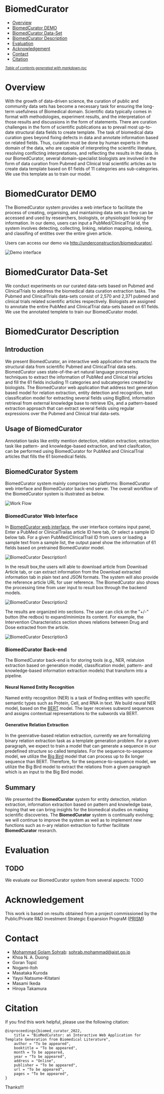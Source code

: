 # BiomedCurator

- [Overview](#overview)
- [BiomedCurator DEMO](#biomedcurator-demo)
- [BiomedCurator Data-Set](#biomedcurator-dataset)
- [BiomedCurator Description](#biomedcurator-description)
- [Evaluation](#evaluation)
- [Acknowledgement](#acknowledgement)
- [Contact](#contact)
- [Citation](#citation)

<small><i><a href='http://ecotrust-canada.github.io/markdown-toc/'>Table of contents generated with markdown-toc</a></i></small>

# Overview

With the growth of data-driven science, the curation of public and community data sets has become a necessary task for ensuring the long-term usefulness of Biomedical domain. Scientific data typically comes in format with methodologies, experiment results, and the interpretation of those results and discussions in the form of statements. There are curation challenges in the form of scientific publications as to prevail most up-to-date structural data fields to create template. The task of biomedical data curation goes beyond fixing defects in data and annotate information based on related fields. Thus, curation must be done by human experts in the domain of the data, who are capable of interpreting the scientific literature, resolving conflicting interpretations, and reflecting the results in the data. In our BiomedCurator, several domain-specialist biologists are involved in the form of data curation from Pubmed and Clinical trial scientific articles as to create data template based on 61 fields of 11 categories ans sub-categories. We use this template as to train our model. 

# BiomedCurator DEMO
The BiomedCurator system provides a web interface to facilitate the process of creating, organising, and maintaining data sets so they can be accessed and used by researchers, biologists, or physiologist looking for information. In our demo, users can input a PubMed/ClinicalTrial id, the system involves detecting, collecting, linking, relation mapping, indexing, and classifing of entittes over the entire given article. 

Users can access our demo via [http://underconstruction/biomedcurator/](http://underconstruction/biomedcurator/).

![Demo interface](images/BioMedCurator.png)

# BiomedCurator Data-Set

We conduct experiments on our curated data-sets based on Pubmed and ClinicalTrials to address the biomedical data curation extraction tasks. The Pubmed and ClinicalTrials data-sets  consist of 2,570 and 2,371 pubmed and clinical trials related scientific articles respectively. Biologists are assigned to annotate the entire PubMed and ClinicalTrial data-sets based on 61 fields. We use the annotated templete to train our BiomedCurator model.

# BiomedCurator Description

## Introduction

We present BiomedCurator, an interactive web application that extracts the structural data from scientific Pubmed and ClinicalTrial data sets. BiomedCurator uses state-of-the-art natural language processing techniques to extract the information of PubMed and Clinical trial articles and fill the 61 fields including 11 categories and subcategories created by biologists.  The BiomedCurator web application that address text generation based model for relation extraction, entity detection and recognition, text classification model for extracting several fields using BigBird, information retrieval from external knowledge base to retrieve IDs,  and a pattern-based extraction approach that can extract several fields using regular expressions over the Pubmed and Clinical trial data-sets. 

## Usage of BiomedCurator
Annotation tasks like entity mention detection, relation extraction; extraction task like pattern- and knowledge-based extraction, and text clasifcation, can be performed using BiomedCurator for PubMed and ClinicalTrial articles that fills the 61 biomedical fields. 

## BiomedCurator System
BiomedCurator system mainly comprises two platforms: BiomedCurator web interface and BiomedCurator back-end server. The overall workflow of the BiomedCurator system is illustrated as below.

![Work Flow](images/system_overview.png)

### BiomedCurator Web Interface
In [BiomedCurator web interface](#biomedcurator-demo), the user interface contains input panel, Enter a PubMed or ClinicalTrailas article ID here tab, Or select a sample ID below tab. For a given PubMed/ClinicalTrail ID from users or loading a sample text from a sample list, the output panel show the information of 61 fields based on pretrained BiomedCurator model. 

![BiomedCurator Description1](images/biomed_1.png)

In the result box,the users will able to download article from Download Article tab, or can extract information from the Download extracted information tab in plain text and JSON formats. The system will also provide the reference article URL for user reference. The BiomedCurator also shows the processing time from user input to result box through the backend models.

![BiomedCurator Description2](images/biomed_2.png)

The results are organized into sections. The user can click on the "+/-" button (the redbox) to expand/minimize its content.
For example, the Intervention Characteristics section shows relations between Drug and Dose extracted from the article.

![BiomedCurator Description3](images/biomed_3.png)

### BiomedCurator Back-end
The BiomedCurator back-end is for storing tools (e.g., NER, relatuion extraction based on generation model, classification model, pattern- and knowledge-based information extraction models) that transform into a pipeline. 

#### Neural Named Entity Recognition
Named entity recognition (NER) is a task of finding entities with specific semantic types such as Protein, Cell, and RNA in text. We build neural NER model, based on the [BERT](https://www.aclweb.org/anthology/N19-1423.pdf) model. The layer receives subword sequences and assigns contextual representations to the subwords via BERT. 

#### Generative Relation Extraction
In the geenrative-based relation extraction, currently we are formalizing binary relation extraction task as a template generation problem. For a given paragraph, we expect to train a model that can generate a sequence in our predefined structure so called templates. For the sequence-to-sequence model, we utilize the [Big Bird](https://arxiv.org/abs/2007.14062) model that can process up to 8x longer sequence than BERT. Therefore, for the sequence-to-sequence model, we utilize the Big Bird model to extract the relations from a given paragraph which is an input to the Big Bird model.

## Summary
We presented the **BiomedCurator** system for entity detection, relation extraction, information extraction based on pattern and knowledge base, hoping that we can bring insights for the biomedical studies on making scientific discoveries. The **BiomedCurator** system is continually evolving; we will continue to improve the system as well as to implement new functions such as n-ary relation extraction to further facilitate **BiomedCurator** research.

# Evaluation

## TODO

We evaluate our BiomedCurator system from several aspects: TODO 

# Acknowledgement
This work is based on results obtained from a project commissioned by the Public/Private R&D Investment Strategic Expansion PrograM ([PRISM](https://www.nibiohn.go.jp/prism/about/))

# Contact
* [Mohammad Golam Sohrab](https://orcid.org/0000-0001-5540-7834): sohrab.mohammad@aist.go.jp
* Khoa N. A. Duong
* Goran Topić
* Nogami-Itoh
* Masataka Kuroda
* Yayoi Natsume-Kitatani
* Masami Ikeda
* Hiroya Takamura

# Citation
If you find this work helpful, please use the following citation:

```
@inproceedings{biomed_curator_2022,
    title = "BioMedCurator: an Interactive Web Application for Template Generation from Biomedical Literature",
    author = "To be appeared",
    booktitle = "To be appeared",
    month = To be appeared,
    year = "To be appeared",
    address = "Online",
    publisher = "To be appeared",
    url = "To be appeared",
    pages = "To be appeared",
} 
```

Thanks!!!
